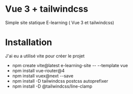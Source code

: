 # Vue 3 + tailwindcss

Simple site statique E-learning ( Vue 3 et tailwindcss)

# Installation

J'ai eu a utilisé vite pour créer le projet
 - npm create vite@latest e-learning-site -- --template vue 
 - npm install vue-router@4
 - npm install vuex@next --save
 - npm install -D tailwindcss postcss autoprefixer
 - npm install -D @tailwindcss/line-clamp

